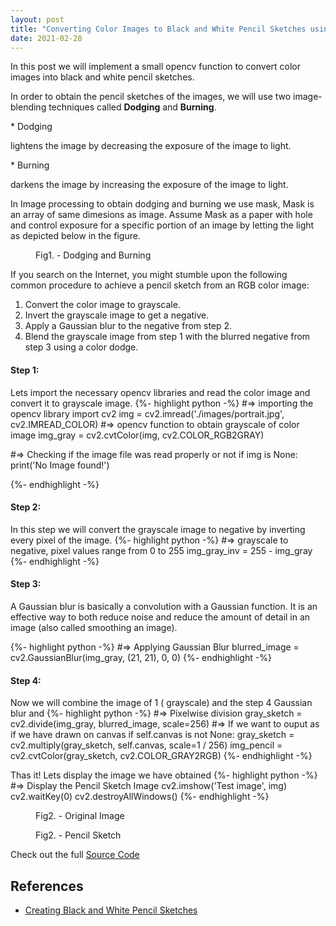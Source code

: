```yaml
---
layout: post
title: "Converting Color Images to Black and White Pencil Sketches using OpenCV"
date: 2021-02-28
---
```


<p class="intro"><span class="dropcap">I</span>n this post we will implement a small opencv function to convert color images into black and white pencil sketches.</p>
<p>In order to obtain the pencil sketches of the images, we will use two image-blending techniques called <strong>Dodging</strong> and <strong>Burning</strong>.</p>
* Dodging
<p>lightens the image by decreasing the exposure of the image to light.</p>
* Burning
<p>darkens the image by increasing the exposure of the image to light.</p>
<p>In Image processing to obtain dodging and burning we use mask, Mask is an array of same dimesions as image. Assume Mask as a paper with hole and control exposure for a specific portion of an image by letting the light as depicted below in the figure.</p>
<figure>
	<img src="{{ '/assets/img/opencv-sketch/dodge-burn.jpg' | prepend: site.baseurl }}" alt=""> 
	<figcaption>Fig1. - Dodging and Burning</figcaption>
</figure>
If you search on the Internet, you might stumble upon the following common procedure to achieve a pencil sketch from an RGB color image:

1. Convert the color image to grayscale.
2. Invert the grayscale image to get a negative.
3. Apply a Gaussian blur to the negative from step 2.
4. Blend the grayscale image from step 1 with the blurred negative from step 3 using a color dodge.

#### Step 1:

Lets import the necessary opencv libraries and read the color image and convert it to grayscale image.
{%- highlight python -%}
#=> importing the opencv library
import cv2
img = cv2.imread('./images/portrait.jpg', cv2.IMREAD_COLOR)
#=> opencv function to obtain grayscale of color image
img_gray = cv2.cvtColor(img, cv2.COLOR_RGB2GRAY)

#=> Checking if the image file was read properly or not
if img is None:
print('No Image found!')

{%- endhighlight -%}

#### Step 2:

In this step we will convert the grayscale image to negative by inverting every pixel of the image.
{%- highlight python -%}
#=> grayscale to negative, pixel values range from 0 to 255
img_gray_inv = 255 - img_gray
{%- endhighlight -%}

#### Step 3:

A Gaussian blur is basically a convolution with a Gaussian function. It is an effective way to both reduce noise and reduce the amount of detail in an image (also called smoothing an image).

{%- highlight python -%}
#=> Applying Gaussian Blur
blurred_image = cv2.GaussianBlur(img_gray, (21, 21), 0, 0)
{%- endhighlight -%}

#### Step 4:

Now we will combine the image of 1 ( grayscale) and the step 4 Gaussian blur and
{%- highlight python -%}
#=> Pixelwise division
gray_sketch = cv2.divide(img_gray, blurred_image, scale=256)
#=> If we want to ouput as if we have drawn on canvas
if self.canvas is not None:
gray_sketch = cv2.multiply(gray_sketch, self.canvas, scale=1 / 256)
img_pencil = cv2.cvtColor(gray_sketch, cv2.COLOR_GRAY2RGB)
{%- endhighlight -%}

Thas it! Lets display the image we have obtained
{%- highlight python -%}
#=> Display the Pencil Sketch Image
cv2.imshow('Test image', img)
cv2.waitKey(0)
cv2.destroyAllWindows()
{%- endhighlight -%}

<figure>
	<img src="{{ '/assets/img/opencv-sketch/portrait.jpg' | prepend: site.baseurl }}" alt=""> 
	<figcaption>Fig2. - Original Image</figcaption>
</figure>
<figure>
<img src="{{ '/assets/img/opencv-sketch/pencil_sketch.jpg' | prepend: site.baseurl }}" alt=""> 
	<figcaption>Fig2. - Pencil Sketch</figcaption>
</figure>

Check out the full [Source Code][github]

## References

- [Creating Black and White Pencil Sketches][packt]

[github]: https://github.com/Vikas-KM/opencv-learning/tree/main/chap-01
[packt]: https://subscription.packtpub.com/book/application_development/9781785282690/1/ch01lvl1sec10/creating-a-black-and-white-pencil-sketch
